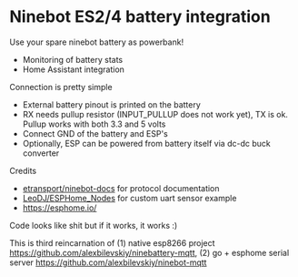 
# Ninebot ES2/4 battery integration

Use your spare ninebot battery as powerbank!

- Monitoring of battery stats
- Home Assistant integration

Connection is pretty simple
- External battery pinout is printed on the battery
- RX needs pullup resistor (INPUT_PULLUP does not work yet), TX is ok. Pullup works with both 3.3 and 5 volts
- Connect GND of the battery and ESP's
- Optionally, ESP can be powered from battery itself via dc-dc buck converter

Credits
- [etransport/ninebot-docs](https://github.com/etransport/ninebot-docs/wiki/protocol) for protocol documentation
- [LeoDJ/ESPHome_Nodes](https://github.com/LeoDJ/ESPHome_Nodes/tree/main/CM1106_CO2_Sensor) for custom uart sensor example
- https://esphome.io/

Code looks like shit but if it works, it works :)

This is third reincarnation of (1) native esp8266 project https://github.com/alexbilevskiy/ninebattery-mqtt, (2) go + esphome serial server https://github.com/alexbilevskiy/ninebot-mqtt